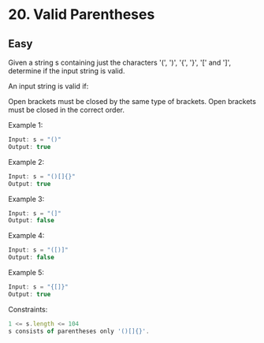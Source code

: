 # 20. Valid Parentheses
## Easy

Given a string s containing just the characters '(', ')', '{', '}', '[' and ']', determine if the input string is valid.

An input string is valid if:

Open brackets must be closed by the same type of brackets.
Open brackets must be closed in the correct order.
 

Example 1:
```javascript
Input: s = "()"
Output: true
```
Example 2:
``` javascript
Input: s = "()[]{}"
Output: true
```
Example 3:
```javascript
Input: s = "(]"
Output: false
```
Example 4:
```javascript
Input: s = "([)]"
Output: false
```
Example 5:
```javascript
Input: s = "{[]}"
Output: true
```

Constraints:
```javascript
1 <= s.length <= 104
s consists of parentheses only '()[]{}'.
```